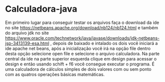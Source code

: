 # Calculadora-java


Em primeiro lugar para conseguir testar os arquivos faça o download da ide no site https://netbeans.apache.org/download/nb124/nb124.html e também do arquivo jdk no site https://www.oracle.com/technetwork/java/javase/downloads/jdk-netbeans-jsp-3413139-esa.html , depois de baixado e intalado os dois você iniciará a ide apache net beans, após a inicialização você irá na opção file dentro desta opção selecione open file e selecione o arquivo calculadora. Na parte central da ide na parte superior esquerda clique em design para acessar o design e então usando schift + f6 você consegue executar o programa. É uma calculadora de cálculos simples de dois valores com ou sem ponto com as quatros operações básicas matemáticas.
